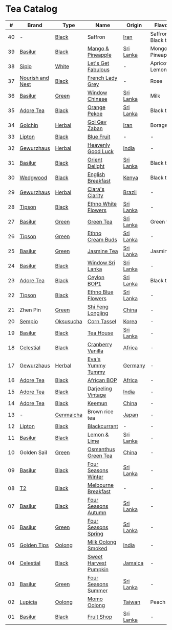 # Tea Catalog

| #  | Brand              | Type        | Name                        | Origin      | Flavours            |
|----|--------------------|-------------|-----------------------------|-------------|---------------------|
| 40 | -                  | [Black]     | Saffron                     | [Iran]      | Saffron, Black tea  |
| 39 | [Basilur]          | [Black]     | [Mango & Pineapple]         | [Sri Lanka] | Mongo, Pineaple     |
| 38 | [Siplo]            | [White]     | [Let's Get Fabulous]        | -           | Apricot, Lemongrass |
| 37 | [Nourish and Nest] | [Black]     | [French Lady Grey]          | -           | Rose                |
| 36 | [Basilur]          | [Green]     | [Window Chinese]            | [Sri Lanka] | Milk                |
| 35 | [Adore Tea]        | [Black]     | [Orange Pekoe]              | [Sri Lanka] | Black tea           |
| 34 | [Golchin]          | [Herbal]    | [Gol Gav Zaban]             | [Iran]      | Borage              |
| 33 | [Lipton]           | [Black]     | [Blue Fruit]                | -           | - |
| 32 | [Gewurzhaus]       | [Herbal]    | [Heavenly Good Luck]        | [India]     | - |
| 31 | [Basilur]          | [Black]     | [Orient Delight]            | [Sri Lanka] | Black tea |
| 30 | [Wedgwood]         | [Black]     | [English Breakfast]         | [Kenya]     | Black tea |
| 29 | [Gewurzhaus]       | [Herbal]    | [Clara's Clarity]           | [Brazil]    | - |
| 28 | [Tipson]           | [Black]     | [Ethno White Flowers]       | [Sri Lanka] | - |
| 27 | [Basilur]          | [Green]     | [Green Tea]                 | [Sri Lanka] | Green tea |
| 26 | [Tipson]           | [Green]     | [Ethno Cream Buds]          | [Sri Lanka] | - |
| 25 | [Basilur]          | [Green]     | [Jasmine Tea]               | [Sri Lanka] | Jasmine |
| 24 | [Basilur]          | [Black]     | [Window Sri Lanka]          | [Sri Lanka] | - |
| 23 | [Adore Tea]        | [Black]     | [Ceylon BOP1]               | [Sri Lanka] | Black tea |
| 22 | [Tipson]           | [Black]     | [Ethno Blue Flowers]        | [Sri Lanka] | - |
| 21 | Zhen Pin           | [Green]     | [Shi Feng Longjing]         | [China]     | - |
| 20 | [Sempio]           | [Oksusucha] | [Corn Tassel]               | [Korea]     | - |
| 19 | [Basilur]          | [Black]     | [Tea House]                 | [Sri Lanka] | - |
| 18 | [Celestial]        | [Black]     | [Cranberry Vanilla]         | [Africa]    | - |
| 17 | [Gewurzhaus]       | [Herbal]    | [Eva's Yummy Tummy]         | [Germany]   | - |
| 16 | [Adore Tea]        | [Black]     | [African BOP]               | [Africa]    | - |
| 15 | [Adore Tea]        | [Black]     | [Darjeeling Vintage]        | [India]     | - |
| 14 | [Adore Tea]        | [Black]     | [Keemun]                    | [China]     | - |
| 13 | -                  | [Genmaicha] | Brown rice tea              | [Japan]     | - |
| 12 | [Lipton]           | [Black]     | [Blackcurrant]              | -           | - |
| 11 | [Basilur]          | [Black]     | [Lemon & Lime]              | [Sri Lanka] | - |
| 10 | Golden Sail        | [Green]     | [Osmanthus Green Tea]       | [China]     | - |
| 09 | [Basilur]          | [Black]     | [Four Seasons Winter]       | [Sri Lanka] | - |
| 08 | [T2]               | [Black]     | [Melbourne Breakfast]       | -           | - |
| 07 | [Basilur]          | [Black]     | [Four Seasons Autumn]       | [Sri Lanka] | - |
| 06 | [Basilur]          | [Green]     | [Four Seasons Spring]       | [Sri Lanka] | - |
| 05 | [Golden Tips]      | [Oolong]    | [Milk Oolong Smoked]        | [India]     | - |
| 04 | [Celestial]        | [Black]     | [Sweet Harvest Pumpkin]     | [Jamaica]   | - |
| 03 | [Basilur]          | [Green]     | [Four Seasons Summer]       | [Sri Lanka] | - |
| 02 | [Lupicia]          | [Oolong]    | [Momo Oolong]               | [Taiwan]    | Peach |
| 01 | [Basilur]          | [Black]     | [Fruit Shop]                | [Sri Lanka] | - |

<!-- Brand -->
[Adore Tea]: http://adoretea.com.au
[Basilur]: http://www.basilurshop.com.au
[Celestial]: http://www.celestialseasonings.com
[Gewurzhaus]: http://www.gewurzhaus.com.au
[Golchin]: http://www.golchin-tea.com
[Golden Tips]: http://www.goldentipstea.com
[Lipton]: http://www.liptontea.com
[Lupicia]: http://www.lupicia.com.au
[Nourish and Nest]: http://nourish-and-nest.myshopify.com
[Sempio]: http://www.sempio.com
[Siplo]: http://www.siplo.com.au
[T2]: http://www.t2tea.com
[Tipson]: http://www.tipsontea.com
[Wedgwood]: http://www.wedgwood.com.au

<!-- Name -->
[Mango & Pineapple]: http://www.basilurshop.com.au/basilur/magic-fruits-100g-t-caddy-mango-and-pineapple
[Let's Get Fabulous]: http://www.siplo.com.au/lets-get-fabulous
[French Lady Grey]: http://nourish-and-nest.myshopify.com/products/french-lady-grey-organic-tea
[Window Chinese]: http://www.basilurshop.com.au/basilur/window-collection-t-caddy-lt-chinese
[Orange Pekoe]: http://adoretea.com.au/New-Tea/Organic-Ceylon-Orange-Pekoe.html
[Gol Gav Zaban]: http://turmericsaffron.blogspot.com.au/2010/03/gol-gav-zaban-persian-herbal-flower-tea.html
[Blue Fruit]: http://www.made-in-scandinavian.com/store/p1065/Lipton_Blue_Fruit_20_-Tea_Bags_%2F_Pack_Made_in_Europe.html
[Heavenly Good Luck]: https://gewurzhaus.com.au/product/heavenly-good-luck-tea-90g-l
[Orient Delight]: http://www.basilurtea.com.au/tea_collection/oriental_collection/oriental-collection-lt-oriental-delight-100g.html
[English Breakfast]: https://www.wedgwood.com.au/wedgwood-tea-english-breakfast-140g-caddy.html
[Clara's Clarity]: http://www.gewurzhaus.com.au/professor_claras_clarity_tea
[Ethno White Flowers]: http://www.basilurshop.com.au/tipson/ethno-collection-100g-t-caddy-white-flowers
[Green Tea]: http://www.basilurtea.com.au/tea_collection/fruits_and_flower/two-layer-t-caddy-lt-jasmine-green-tea-125g.html
[Ethno Cream Buds]: http://www.basilurshop.com.au/tipson/ethno-collection-100g-t-caddy-cream-buds
[Jasmine Tea]: http://www.basilurtea.com.au/tea_collection/fruits_and_flower/two-layer-t-caddy-lt-jasmine-green-tea-125g.html
[Window Sri Lanka]: http://www.basilurshop.com.au/basilur/window-collection-t-caddy-lt-sri-lanka
[Ceylon BOP1]: http://adoretea.com.au/Black/Black-Tea/Ceylon-BOP1.html
[Ethno Blue Flowers]: http://www.basilurshop.com.au/tipson/ethno-collection-100g-t-caddy-blue-flowers
[Shi Feng Longjing]: https://en.wikipedia.org/wiki/Longjing_tea
[Corn Tassel]: http://www.sempio.com/eng/products/View.asp?mc=020101&cate1=PDZZ&cate2=PDZZ4
[Tea House]: http://www.basilurshop.com.au/basilur/festive-collection-100g-lt-tea-house
[Cranberry Vanilla]: http://www.celestialseasonings.com/products/herbal/cranberry-vanilla-wonderland
[Eva's Yummy Tummy]: http://www.gewurzhaus.com.au/evas_yummy_tummy_tea
[African BOP]: http://adoretea.com.au/African-BOP-Teza-Estate.html
[Darjeeling Vintage]: http://adoretea.com.au/Black/Black-Tea/Darjeeling-Vintage.html
[Keemun]: http://adoretea.com.au/Black/Black-Tea/Keemun.html
[Blackcurrant]: http://www.made-in-scandinavian.com/store/p1064/Lipton_Blackcurrant_20_-Tea_Bags_%2F_Pack_Made_in_Europe.html
[Lemon & Lime]: http://www.basilurshop.com.au/magic-fruits-packet-lt-lemon-lime-100g
[Osmanthus Green Tea]: http://www.teaspring.com/Osmanthus-Flower.asp
[Four Seasons Winter]: http://www.basilurtea.com.au/tea_collection/four_seasons/four-seasons-t-caddy-lt-winter-tea-125g.html
[Melbourne Breakfast]: http://www.t2tea.com/en/au/tea/melbourne-breakfast-loose-leaf-gift-cube-T125AE023.html
[Four Seasons Autumn]: http://www.basilurtea.com.au/tea_collection/four_seasons/four-seasons-t-caddy-lt-autumn-tea-125g.html
[Four Seasons Spring]: http://www.basilurshop.com.au/four-seasons-t-caddy-lt-spring-tea-125g
[Milk Oolong Smoked]: http://www.eicfinefoods.com/products/milk-oolong-tea-pouch-100g
[Sweet Harvest Pumpkin]: http://www.celestialseasonings.com/products/black/sweet-harvest-pumpkin
[Four Seasons Summer]: http://www.basilurtea.com.au/tea_collection/four_seasons/four-seasons-packet-lt-summer-tea-100g.html
[Momo Oolong]: https://usa.lupicia.com/category/select/cid/308/pid/9383/language/en
[Fruit Shop]: http://www.basilurshop.com.au/basilur/festive-collection-100g-lt-fruit-shop

<!-- Type -->
[Black]: https://en.wikipedia.org/wiki/Black_tea
[Genmaicha]: https://en.wikipedia.org/wiki/Genmaicha
[Green]: https://en.wikipedia.org/wiki/Green_tea
[Herbal]: https://en.wikipedia.org/wiki/Herbal_tea
[Oksusucha]: https://en.wikipedia.org/wiki/Oksusucha
[Oolong]: https://en.wikipedia.org/wiki/Oolong
[White]: https://en.wikipedia.org/wiki/White_tea

<!-- Origin -->
[Africa]: https://en.wikipedia.org/wiki/Africa
[Australia]: https://en.wikipedia.org/wiki/Australia
[Brazil]: https://en.wikipedia.org/wiki/Brazil
[China]: https://en.wikipedia.org/wiki/China
[Germany]: https://en.wikipedia.org/wiki/Germany
[India]: https://en.wikipedia.org/wiki/India
[Iran]: https://en.wikipedia.org/wiki/Iran
[Jamaica]: https://en.wikipedia.org/wiki/Jamaica
[Japan]: https://en.wikipedia.org/wiki/Japan
[Kenya]: https://en.wikipedia.org/wiki/Kenya
[Korea]: https://en.wikipedia.org/wiki/Korea
[Sri Lanka]: https://en.wikipedia.org/wiki/Sri_Lanka
[Taiwan]: https://en.wikipedia.org/wiki/Taiwan

